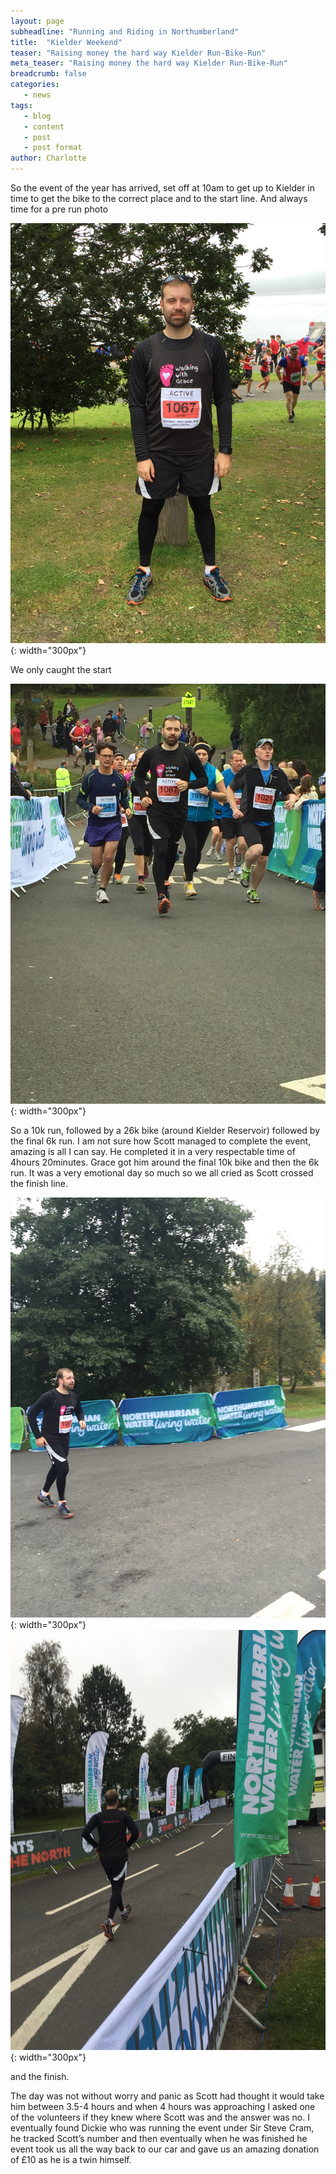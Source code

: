 ```yaml
---
layout: page
subheadline: "Running and Riding in Northumberland"
title:  "Kielder Weekend"
teaser: "Raising money the hard way Kielder Run-Bike-Run"
meta_teaser: "Raising money the hard way Kielder Run-Bike-Run"
breadcrumb: false
categories:
   - news
tags:
   - blog
   - content
   - post
   - post format
author: Charlotte
---
```

So the event of the year has arrived, set off at 10am to get up to Kielder in time to get the bike to the correct place and to the start line. And always time for a pre run photo

![Pre Race](/images/pre-race.jpg){: width="300px"}

We only caught the start

![Start](/images/start-1.jpg){: width="300px"}

So a 10k run, followed by a 26k bike (around Kielder Reservoir) followed by the final 6k run. I am not sure how Scott managed to complete the event, amazing is all I can say. He completed it in a very respectable time of 4hours 20minutes. Grace got him around the final 10k bike and then the 6k run. It was a very emotional day so much so we all cried as Scott crossed the finish line.

![The Finish](/images/finish-1.jpg){: width="300px"}![The Finish Again](/images/finish-2.jpg){: width="300px"}

and the finish.

The day was not without worry and panic as Scott had thought it would take him between 3.5-4 hours and when 4 hours was approaching I asked one of the volunteers if they knew where Scott was and the answer was no. I eventually found Dickie who was running the event under Sir Steve Cram, he tracked Scott’s number and then eventually when he was finished he event took us all the way back to our car and gave us an amazing donation of £10 as he is a twin himself.
